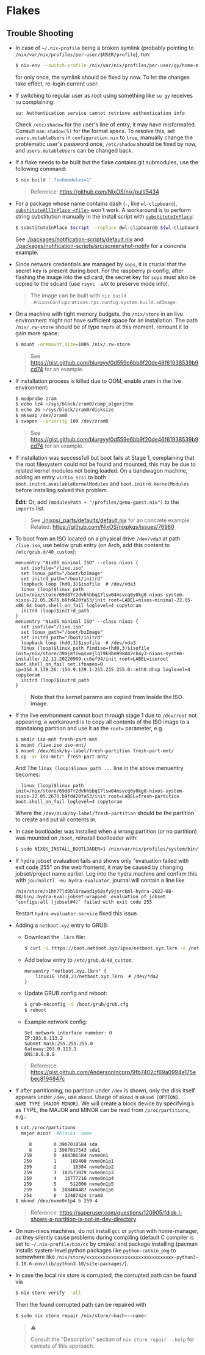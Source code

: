 Flakes
======

Trouble Shooting
----------------

* In case of `~/.nix-profile` being a broken symlink (probably pointing to
  `/nix/var/nix/profiles/per-user/$USER/profile`), run:

  ```bash
  $ nix-env --switch-profile /nix/var/nix/profiles/per-user/gy/home-manager/home-path
  ```

  for only once, the symlink should be fixed by now.  To let the changes take effect, re-login
  current user.
* If switching to regular user as root using something like `su gy` receives `su` complaining:

  ```
  su: Authentication service cannot retrieve authentication info
  ```

  Check `/etc/shadow` for the user's line of entry, it may have misformated. Consult `man:shadow(5)`
  for the format specs.  To resolve this, set `users.mutableUsers` in `configuration.nix` to `true`,
  manually change the problematic user's password once, `/etc/shadow` should be fixed by now, and
  `users.mutableUsers` can be changed back.
* If a flake needs to be built but the flake contains git submodules, use the following command:

  ```bash
  $ nix build '.?submodules=1'
  ```

  > Reference: <https://github.com/NixOS/nix/pull/5434>
* For a package whose name contains dash (`-`, like `wl-clipboard`), [`substituteAllInPlace
  <file>`](https://nixos.org/manual/nixpkgs/stable/#fun-substituteAllInPlace) won't work.  A
  workaround is to perform string substitution manually in the install script with
  [`substituteInPlace`](https://nixos.org/manual/nixpkgs/stable/#fun-substituteInPlace):

  ```bash
  $ substituteInPlace $script --replace @wl-clipboard@ ${wl-clipboard}
  ```

  See [./packages/notification-scripts/default.nix](./packages/notification-scripts/default.nix) and
  [./packages/notification-scripts/src/screenshot-notify](./packages/notification-scripts/src/screenshot-notify)
  for a concrete example.
* Since network credentials are managed by `sops`, it is crucial that the secret key is present
  during boot.  For the raspberry pi config, after flashing the image into the sd card, the secret
  key for `sops` must also be copied to the sdcard (use `rsync -aAX` to preserve mode info).

  > The image can be built with `nix build .#nixosConfigurations.rpi.config.system.build.sdImage`.

* On a machine with tight memory budgets, the `/nix/store` in an live environment might not have
  sufficient space for an installation.  The path `/nix/.rw-store` should be of type `tmpfs` at this
  moment, remount it to gain more space:

  ```bash
  $ mount -oremount,size=100% /nix/.rw-store
  ```

  > See <https://gist.github.com/blurgyy/0d559e6bb9f20de46f61938539b9cd74> for an example.

* If installation process is killed due to OOM, enable zram in the live environment:

  ```bash
  $ modprobe zram
  $ echo lz4 >/sys/block/zram0/comp_algorithm
  $ echo 2G >/sys/block/zram0/disksize
  $ mkswap /dev/zram0
  $ swapon --priority 100 /dev/zram0
  ```

  > See <https://gist.github.com/blurgyy/0d559e6bb9f20de46f61938539b9cd74> for an example.

* If installation was successfull but boot fails at Stage 1, complaining that the root filesystem
  could not be found and mounted, this may be due to related kernel modules not being loaded.  On a
  bandwagon machine, adding an entry `virtio_scsi` to both `boot.initrd.availableKernelModules` and
  `boot.initrd.kernelModules` before installing solved this problem.

  **Edit**: Or, add `(modulesPath + "/profiles/qemu-guest.nix")` to the `imports` list.

  > See [./nixos/_parts/defaults/default.nix](./nixos/_parts/defaults/default.nix) for an concrete
  > example.
  > Related: <https://github.com/NixOS/nixpkgs/issues/76980>

* To boot from an ISO located on a physical drive `/dev/vda3` at path `/live.iso`, use below grub
  entry (on Arch, add this content to `/etc/grub.d/40_custom`):
  ```
  menuentry "NixOS minimal ISO" --class nixos {
    set isofile="/live.iso"
    set linux_path="/boot/bzImage"
    set initrd_path="/boot/initrd"
    loopback loop (hd0,3)$isofile  # /dev/vda3
    linux (loop)$linux_path init=/nix/store/69d87r2dvhhbbq17lsw04msvcq0y0kg0-nixos-system-nixos-22.05.2676.b9fd420fa53/init root=LABEL=nixos-minimal-22.05-x86_64 boot.shell_on_fail loglevel=4 copytoram
    initrd (loop)$initrd_path
  }
  menuentry "NixOS minimal ISO" --class nixos {
    set isofile="/live.iso"
    set linux_path="/boot/bzImage"
    set initrd_path="/boot/initrd"
    loopback loop (hd0,3)$isofile  # /dev/vda3
    linux (loop)$linux_path findiso=(hd0,3)$isofile init=/nix/store/39ajmfiwqsxmjlql9k8bm998d47cb4y3-nixos-system-installer-22.11.20220909.cc6ef94/init root=LABEL=isoroot boot.shell_on_fail net.ifnames=0 ip=154.9.139.26::154.9.139.1:255.255.255.0::eth0:dhcp loglevel=4 copytoram
    initrd (loop)$initrd_path
  }
  ```

  > **Note that the kernel params are copied from inside the ISO image**.

* If the live environment cannot boot through stage 1 due to `/dev/root` not appearing, a workaround
  is to copy all contents of the ISO image to a standalong partition and use it as the `root=`
  parameter, e.g.
  ```bash
  $ mkdir iso-mnt fresh-part-mnt
  $ mount /live.iso iso-mnt/
  $ mount /dev/disk/by-label/fresh-partition fresh-part-mnt/
  $ cp -vr iso-mnt/* fresh-part-mnt/
  ```
  And The `linux (loop)$linux_path ...` line in the above menuentry becomes:
  ```
    linux (loop)$linux_path init=/nix/store/69d87r2dvhhbbq17lsw04msvcq0y0kg0-nixos-system-nixos-22.05.2676.b9fd420fa53/init root=LABEL=fresh-partition boot.shell_on_fail loglevel=4 copytoram
  ```
  Where the `/dev/disk/by-label/fresh-partition` should be the partition to create and put all
  contents in.

* In case bootloader was installed when a wrong partition (or no partition) was mounted on `/boot`,
  reinstall bootloader with:
  ```bash
  $ sudo NIXOS_INSTALL_BOOTLOADER=1 /nix/var/nix/profiles/system/bin/switch-to-configuration boot
  ```

* If hydra jobset evaluation fails and shows only "evaluation failed with exit code 255" on the web
  frontend, it may be caused by changing jobset/project name earlier.  Log into the hydra machine
  and confirm this with `journalctl -eu hydra-evaluator`, journal will contain a line like

  ```log
  /nix/store/n1hh77ld9bl8rawad1y68sfy9jsrc6ml-hydra-2022-08-08/bin/.hydra-eval-jobset-wrapped: evaluation of jobset ‘configs:all (jobset#4)’ failed with exit code 255
  ```

  Restart `hydra-evaluator.service` fixed this issue.

* Adding a `netboot.xyz` entry to GRUB:
  - Download the `.lkrn` file:
    ```bash
    $ curl -L https://boot.netboot.xyz/ipxe/netboot.xyz.lkrn -o /netboot.xyz.lkrn
    ```
  - Add below entry to `/etc/grub.d/40_custom`:
    ```
    menuentry "netboot.xyz.lkrn" {
        linux16 (hd0,2)/netboot.xyz.lkrn  # /dev/*da2
    }
    ```
  - Update GRUB config and reboot:
    ```bash
    $ grub-mkconfig -o /boot/grub/grub.cfg
    $ reboot
    ```
  - Example network config:
    ```
    Set network interface nummber: 0
    IP:203.0.113.2
    Subnet mask:255.255.255.0
    Gateway:203.0.113.1
    DNS:8.8.8.8
    ```

  > Reference: <https://gist.github.com/AndersonIncorp/9fb7402cf69a0994e175ebec8194847c>

* If after partitioning, no partition under `/dev` is shown, only the disk itself appears under
  `/dev`, use `mknod`.  Usage of `mknod` is `mknod [OPTION]... NAME TYPE [MAJOR MINOR]`.  We will
  create a block device by specifying `b` as TYPE, the MAJOR and MINOR can be read from
  `/proc/partitions`,  e.g.:
  ```bash
  $ cat /proc/partitions
    major minor  #blocks  name

       8        0 3907018584 sda
       8        1 3907017543 sda1
     259        0  488386584 nvme0n1
     259        1     102400 nvme0n1p1
     259        2      16384 nvme0n1p2
     259        3  182573029 nvme0n1p3
     259        4   16777216 nvme0n1p4
     259        5     512000 nvme0n1p5
     259        6  288404487 nvme0n1p6
     254        0   32487424 zram0
  $ mknod /dev/nvme0n1p4 b 259 4
  ```

  > Reference: <https://superuser.com/questions/120905/fdisk-l-shows-a-partition-is-not-in-dev-directory>

* On non-nixos machines, do not install `gcc` or `python` with home-manager, as they silently cause
  problems during compiling (default C compiler is set to `~/.nix-profile/bin/cc` by cmake) and
  package installing (pacman installs system-level python packages like `python-catkin_pkg` to
  somewhere like
  `/nix/store/xxxxxxxxxxxxxxxxxxxxxxxxxxxxxxxx-python3-3.10.6-env/lib/python3.10/site-packages/`).

* In case the local nix store is corrupted, the corrupted path can be found via 
  ```bash
  $ nix store verify --all
  ```
  Then the found corrupted path can be repaired with
  ```bash
  $ sudo nix store repair /nix/store/<hash>-<name>
  ```
  > :warning:
  >
  > Consult the "Description" section of `nix store repair --help` for caveats of this approach.
